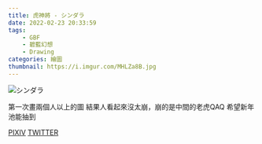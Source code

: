 ```yaml
---
title: 虎神將 - シンダラ
date: 2022-02-23 20:33:59
tags:
    - GBF
    - 碧藍幻想
    - Drawing
categories: 繪圖
thumbnail: https://i.imgur.com/MHLZa8B.jpg
---
```

![シンダラ](https://i.imgur.com/MHLZa8B.jpg)

第一次畫兩個人以上的圖
結果人看起來沒太崩，崩的是中間的老虎QAQ
希望新年池能抽到

[PIXIV](https://www.pixiv.net/artworks/94845596)
[TWITTER](https://twitter.com/cylin910021/status/1472009947013853185)
